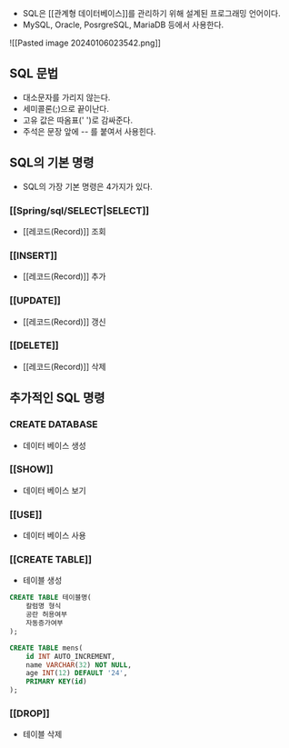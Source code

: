 - SQL은 [[관계형 데이터베이스]]를 관리하기 위해 설계된 프로그래밍 언어이다.
- MySQL, Oracle, PosrgreSQL, MariaDB 등에서 사용한다.

![[Pasted image 20240106023542.png]]

## SQL 문법

- 대소문자를 가리지 않는다.
- 세미콜론(;)으로 끝이난다.
- 고유 값은 따옴표(' ')로 감싸준다.
- 주석은 문장 앞에 -- 를 붙여서 사용힌다.

## SQL의 기본 명령

- SQL의 가장 기본 명령은 4가지가 있다.

### [[Spring/sql/SELECT|SELECT]]

- [[레코드(Record)]] 조회
### [[INSERT]]

- [[레코드(Record)]] 추가
### [[UPDATE]]

- [[레코드(Record)]] 갱신
### [[DELETE]]

- [[레코드(Record)]] 삭제

## 추가적인 SQL 명령

### CREATE DATABASE

- 데이터 베이스 생성
### [[SHOW]]

- 데이터 베이스 보기
### [[USE]]

- 데이터 베이스 사용

### [[CREATE TABLE]]

-  테이블 생성

```sql
CREATE TABLE 테이블명( 
	칼럼명 형식 
	공란 허용여부 
	자동증가여부 
); 

CREATE TABLE mens( 
	id INT AUTO_INCREMENT,
	name VARCHAR(32) NOT NULL, 
	age INT(12) DEFAULT '24',
	PRIMARY KEY(id) 
);
```

### [[DROP]]

- 테이블 삭제